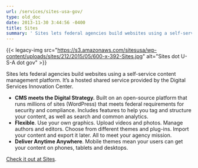 ```yaml
---
url: /services/sites-usa-gov/
type: old_doc
date: 2013-11-30 3:44:56 -0400
title: Sites
summary: ' Sites lets federal agencies build websites using a self-service content management platform. It&rsquo;s a hosted shared service provided by the Digital Services Innovation Center. CMS meets the Digital Strategy. Built on an open-source platform that runs millions of sites (WordPress) that meets federal requirements for security and compliance.'
---
```


{{< legacy-img src="https://s3.amazonaws.com/sitesusa/wp-content/uploads/sites/212/2015/05/600-x-392-Sites.jpg" alt="Sites dot U-S-A dot gov" >}}

Sites lets federal agencies build websites using a self-service content management platform. It’s a hosted shared service provided by the Digital Services Innovation Center.

  * ****CMS meets the Digital Strategy**.** Built on an open-source platform that runs millions of sites (WordPress) that meets federal requirements for security and compliance. Includes features to help you tag and structure your content, as well as search and common analytics.
  * **Flexible**. Use your own graphics. Upload videos and photos. Manage authors and editors. Choose from different themes and plug-ins. Import your content and export it later. All to meet your agency mission.
  * **Deliver Anytime Anywhere**. Mobile themes mean your users can get your content on phones, tablets and desktops.

[Check it out at Sites](https://sites.usa.gov).